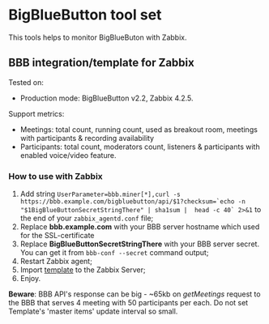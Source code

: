 # BigBlueButton tool set
This tools helps to monitor BigBlueButon with Zabbix.

## BBB integration/template for Zabbix
Tested on:

- Production mode: BigBlueButton v2.2, Zabbix 4.2.5.

Support metrics:
- Meetings: total count, running count, used as breakout room, meetings with participants & recording availability
- Participants: total count, moderators count, listeners & participants with enabled voice/video feature.

### How to use with Zabbix
1. Add string ``UserParameter=bbb.miner[*],curl -s https://bbb.example.com/bigbluebutton/api/$1?checksum=`echo -n "$1BigBlueButtonSecretStringThere" | sha1sum |  head -c 40` 2>&1`` to the end of your ``zabbix_agentd.conf`` file;
2. Replace **bbb.example.com** with your BBB server hostname which used for the SSL-certificate
3. Replace **BigBlueButtonSecretStringThere** with your BBB server secret. You can get it from ``bbb-conf --secret`` command output;
4. Restart Zabbix agent;
4. Import [template](https://github.com/zbx-sadman/BigBlueButton/tree/master/Zabbix_Templates) to the Zabbix Server;
6. Enjoy.

**Beware**: BBB API's response can be big - ~65kb on _getMeetings_ request to the BBB that serves 4 meeting with 50 participants per each. Do not set Template's 'master items' update interval so small.
